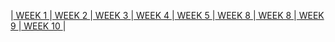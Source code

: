|[ WEEK 1 ](Week1.md)|[ WEEK 2 ](Week2.md)|[ WEEK 3 ](Week3.md)|[ WEEK 4 ](Week4.md)|[ WEEK 5 ](Week5.md)|[ WEEK 8 ](Week8.md)|[ WEEK 8 ](Week8.md)|[ WEEK 9 ](Week9.md)|[ WEEK 10 ](Week10.md)|
